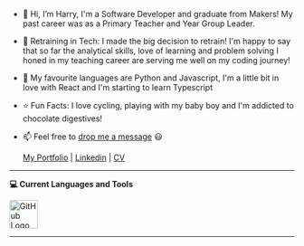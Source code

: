 - 👋 Hi, I’m Harry, I'm a Software Developer and graduate from Makers! My past career was as a Primary Teacher and Year Group Leader.
- 👀 Retraining in Tech: I made the big decision to retrain! I'm happy to say that so far the analytical skills, love of learning and problem solving I honed in my teaching career are serving me well on my coding journey! 
- 🌱 My favourite languages are Python and Javascript, I'm a little bit in love with React and I'm starting to learn Typescript
- ⭐️ Fun Facts: I love cycling, playing with my baby boy and I'm addicted to chocolate digestives!
- 📫 Feel free to [drop me a message](mailto:hjtrhodes@gmail.com) 😃

   [My Portfolio](https://hrhodes.co.uk)   |   [Linkedin](https://www.linkedin.com/in/harry-rhodes851b3663)   |   [CV](https://docs.google.com/document/d/1WDQ-0gyIWZ4Quz8XPf9fVCJSYeT4G6iH9QUZh5Qx7nI/edit?usp=sharing)
---

**💻 Current Languages and Tools**

<img src="https://github.githubassets.com/images/modules/logos_page/GitHub-Mark.png" alt="GitHub Logo" width="50" height="50" />

---



